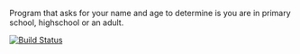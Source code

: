 Program that asks for your name and age to determine is you are in primary school, highschool or an adult.

[![Build Status](https://travis-ci.org/MisterC500/Bugtastic.svg?branch=master)](https://travis-ci.org/MisterC500/Bugtastic)
